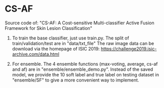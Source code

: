 # CS-AF
Source code of: "CS-AF: A Cost-sensitive Multi-classifier Active Fusion Framework for Skin Lesion Classification"

1. To train the base classifier, just use train.py. The split of train/validation/test are in "data/txt_file"
   The raw image data can be download via the homepage of ISIC 2019:
   https://challenge2019.isic-archive.com/data.html

2. For ensemble. The 4 ensemble functions (max-voting, average, cs-af and af) are in "ensemble/ensemble_demo.py". 
   Instead of the saved model, we provide the 10 soft label and true label on testing dataset in "ensemble/SF" to give a more convenient way to implement.
   
